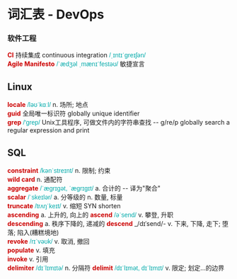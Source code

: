 # 词汇表 - DevOps

<style>
  strong { color:#C00; }
  i, em { font-style: normal; font-family:"lucida sans unicode", arial, sans-serif; color: #0aa; }
</style>

### 软件工程

__CI__ 持续集成 continuous integration  _/ˌɪntɪˈɡreɪʃən/_  
__Agile Manifesto__  _/ˈædʒəl ˌmænɪˈfestəʊ/_  敏捷宣言  


## Linux

__locale__  _/ləʊˈkɑːl/_  n. 场所; 地点  
__guid__  全局唯一标识符 globally unique identifier  
__grep__  _/'grep/_  Unix工具程序, 可做文件内的字符串查找 -- g/re/p globally search a regular expression and print  


## SQL

__constraint__  _/kənˈstreɪnt/_  n. 限制; 约束  
__wild card__  n. 通配符  
__aggregate__  _/ˈæɡrɪɡət, ˈæɡrɪɡɪt/_  a. 合计的  -- 译为"聚合"  
__scalar__  _/ˈskeɪlər/_  a. 分等级的 n. 数量, 标量  
__truncate__  _/trʌŋˈkeɪt/_  v. 缩短 SYN shorten  
__ascending__  a. 上升的, 向上的  __ascend__ _/əˈsend/_ v. 攀登, 升职  
__descending__  a. 秩序下降的, 递减的  __descend__ _/dɪˈsend/- v. 下来, 下降, 走下; 堕落; 陷入(糟糕境地)  
__revoke__  _/rɪˈvəʊk/_  v. 取消, 撤回  
__populate__  v. 填充  
__invoke__  v. 引用  
__delimiter__  _/dɪˈlɪmɪtə/_  n. 分隔符  __delimit__  _/dɪˈlɪmət, dɪˈlɪmɪt/_  v. 限定; 划定…的边界  


